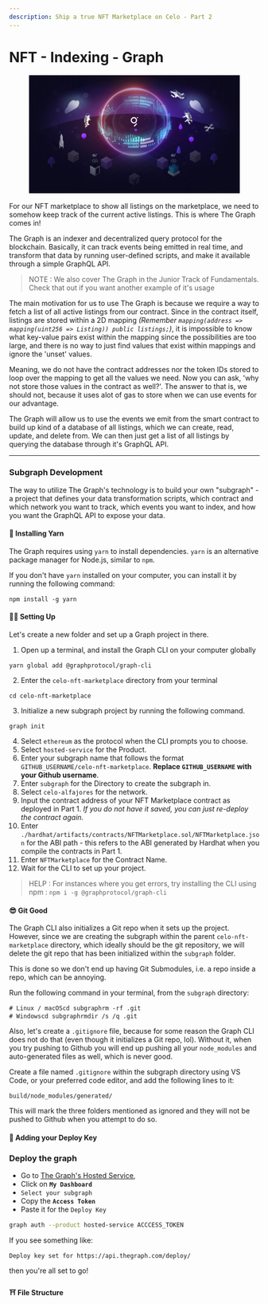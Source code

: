 ```yaml
---
description: Ship a true NFT Marketplace on Celo - Part 2
---
```


# NFT - Indexing - Graph

<figure><img src=".gitbook/assets/image.png" alt=""><figcaption></figcaption></figure>

For our NFT marketplace to show all listings on the marketplace, we need to somehow keep track of the current active listings. This is where The Graph comes in!

The Graph is an indexer and decentralized query protocol for the blockchain. Basically, it can track events being emitted in real time, and transform that data by running user-defined scripts, and make it available through a simple GraphQL API.

> NOTE : We also cover The Graph in the Junior Track of Fundamentals. Check that out if you want another example of it's usage

The main motivation for us to use The Graph is because we require a way to fetch a list of all active listings from our contract. Since in the contract itself, listings are stored within a 2D mapping _(Remember `mapping(address => mapping(uint256 => Listing)) public listings;`)_, it is impossible to know what key-value pairs exist within the mapping since the possibilities are too large, and there is no way to just find values that exist within mappings and ignore the 'unset' values.

Meaning, we do not have the contract addresses nor the token IDs stored to loop over the mapping to get all the values we need. Now you can ask, 'why not store those values in the contract as well?'. The answer to that is, we should not, because it uses alot of gas to store when we can use events for our advantage.

The Graph will allow us to use the events we emit from the smart contract to build up kind of a database of all listings, which we can create, read, update, and delete from. We can then just get a list of all listings by querying the database through it's GraphQL API.

***

### Subgraph Development

The way to utilize The Graph's technology is to build your own "subgraph" - a project that defines your data transformation scripts, which contract and which network you want to track, which events you want to index, and how you want the GraphQL API to expose your data.

#### 🧶 Installing Yarn

The Graph requires using `yarn` to install dependencies. `yarn` is an alternative package manager for Node.js, similar to `npm`.

If you don't have `yarn` installed on your computer, you can install it by running the following command:

```
npm install -g yarn
```

#### 👨‍🔬 Setting Up

Let's create a new folder and set up a Graph project in there.

1. Open up a terminal, and install the Graph CLI on your computer globally

```
yarn global add @graphprotocol/graph-cli
```

2. Enter the `celo-nft-marketplace` directory from your terminal

```
cd celo-nft-marketplace
```

3. Initialize a new subgraph project by running the following command.

```
graph init
```

4. Select `ethereum` as the protocol when the CLI prompts you to choose.
5. Select `hosted-service` for the Product.
6. Enter your subgraph name that follows the format `GITHUB_USERNAME/celo-nft-marketplace`. **Replace `GITHUB_USERNAME` with your Github username**.
7. Enter `subgraph` for the Directory to create the subgraph in.
8. Select `celo-alfajores` for the network.
9. Input the contract address of your NFT Marketplace contract as deployed in Part 1. _If you do not have it saved, you can just re-deploy the contract again._
10. Enter `./hardhat/artifacts/contracts/NFTMarketplace.sol/NFTMarketplace.json` for the ABI path - this refers to the ABI generated by Hardhat when you compile the contracts in Part 1.
11. Enter `NFTMarketplace` for the Contract Name.
12. Wait for the CLI to set up your project.

> HELP : For instances where you get errors, try installing the CLI using npm : `npm i -g @graphprotocol/graph-cli`

#### 😎 Git Good

The Graph CLI also initializes a Git repo when it sets up the project. However, since we are creating the subgraph within the parent `celo-nft-marketplace` directory, which ideally should be the git repository, we will delete the git repo that has been initialized within the `subgraph` folder.

This is done so we don't end up having Git Submodules, i.e. a repo inside a repo, which can be annoying.

Run the following command in your terminal, from the `subgraph` directory:

```
# Linux / macOScd subgraphrm -rf .git
# Windowscd subgraphrmdir /s /q .git
```

Also, let's create a `.gitignore` file, because for some reason the Graph CLI does not do that (even though it initializes a Git repo, lol). Without it, when you try pushing to Github you will end up pushing all your `node_modules` and auto-generated files as well, which is never good.

Create a file named `.gitignore` within the subgraph directory using VS Code, or your preferred code editor, and add the following lines to it:

```
build/node_modules/generated/
```

This will mark the three folders mentioned as ignored and they will not be pushed to Github when you attempt to do so.

#### 🔑 Adding your Deploy Key

### **Deploy the graph**

* Go to [The Graph's Hosted Service](https://thegraph.com/hosted-service/),&#x20;
* Click on **`My Dashboard`**
* `Select your subgraph`
* Copy the **`Access Token`**
* Paste it for the `Deploy Key`

```sh
graph auth --product hosted-service ACCCESS_TOKEN
```

&#x20;If you see something like:

```
Deploy key set for https://api.thegraph.com/deploy/
```

then you're all set to go!

#### ⛩ File Structure

